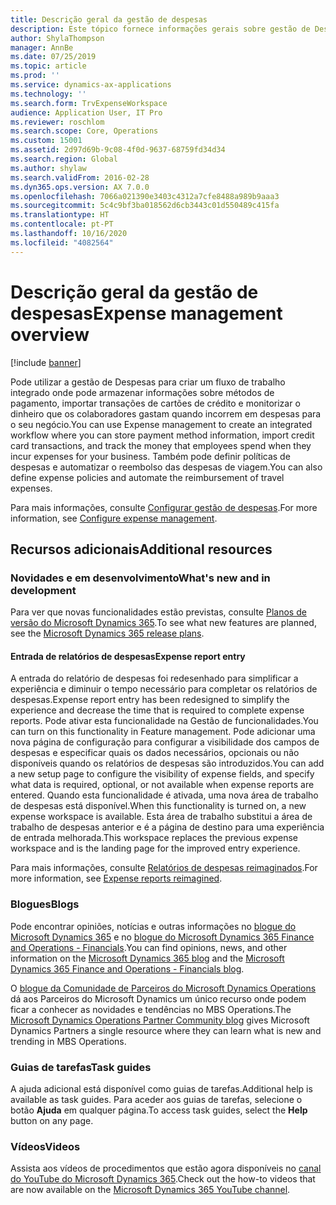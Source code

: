 ```yaml
---
title: Descrição geral da gestão de despesas
description: Este tópico fornece informações gerais sobre gestão de Despesas e ligações a recursos adicionais. Pode utilizar a gestão de Despesas para criar um fluxo de trabalho integrado onde pode armazenar informações sobre métodos de pagamento, importar transações de cartões de crédito e monitorizar o dinheiro que os colaboradores gastam quando incorrem em despesas para o seu negócio.
author: ShylaThompson
manager: AnnBe
ms.date: 07/25/2019
ms.topic: article
ms.prod: ''
ms.service: dynamics-ax-applications
ms.technology: ''
ms.search.form: TrvExpenseWorkspace
audience: Application User, IT Pro
ms.reviewer: roschlom
ms.search.scope: Core, Operations
ms.custom: 15001
ms.assetid: 2d97d69b-9c08-4f0d-9637-68759fd34d34
ms.search.region: Global
ms.author: shylaw
ms.search.validFrom: 2016-02-28
ms.dyn365.ops.version: AX 7.0.0
ms.openlocfilehash: 7066a021390e3403c4312a7cfe8488a989b9aaa3
ms.sourcegitcommit: 5c4c9bf3ba018562d6cb3443c01d550489c415fa
ms.translationtype: HT
ms.contentlocale: pt-PT
ms.lasthandoff: 10/16/2020
ms.locfileid: "4082564"
---
```

# <a name="expense-management-overview"></a><span data-ttu-id="ff096-104">Descrição geral da gestão de despesas</span><span class="sxs-lookup"><span data-stu-id="ff096-104">Expense management overview</span></span>

[!include [banner](../includes/banner.md)]

<span data-ttu-id="ff096-105">Pode utilizar a gestão de Despesas para criar um fluxo de trabalho integrado onde pode armazenar informações sobre métodos de pagamento, importar transações de cartões de crédito e monitorizar o dinheiro que os colaboradores gastam quando incorrem em despesas para o seu negócio.</span><span class="sxs-lookup"><span data-stu-id="ff096-105">You can use Expense management to create an integrated workflow where you can store payment method information, import credit card transactions, and track the money that employees spend when they incur expenses for your business.</span></span> <span data-ttu-id="ff096-106">Também pode definir políticas de despesas e automatizar o reembolso das despesas de viagem.</span><span class="sxs-lookup"><span data-stu-id="ff096-106">You can also define expense policies and automate the reimbursement of travel expenses.</span></span>

<span data-ttu-id="ff096-107">Para mais informações, consulte [Configurar gestão de despesas](plan-expense-management.md).</span><span class="sxs-lookup"><span data-stu-id="ff096-107">For more information, see [Configure expense management](plan-expense-management.md).</span></span>

## <a name="additional-resources"></a><span data-ttu-id="ff096-108">Recursos adicionais</span><span class="sxs-lookup"><span data-stu-id="ff096-108">Additional resources</span></span>

### <a name="whats-new-and-in-development"></a><span data-ttu-id="ff096-109">Novidades e em desenvolvimento</span><span class="sxs-lookup"><span data-stu-id="ff096-109">What's new and in development</span></span>

<span data-ttu-id="ff096-110">Para ver que novas funcionalidades estão previstas, consulte [Planos de versão do Microsoft Dynamics 365](https://go.microsoft.com/fwlink/?linkid=2010158).</span><span class="sxs-lookup"><span data-stu-id="ff096-110">To see what new features are planned, see the [Microsoft Dynamics 365 release plans](https://go.microsoft.com/fwlink/?linkid=2010158).</span></span>

#### <a name="expense-report-entry"></a><span data-ttu-id="ff096-111">Entrada de relatórios de despesas</span><span class="sxs-lookup"><span data-stu-id="ff096-111">Expense report entry</span></span>

<span data-ttu-id="ff096-112">A entrada do relatório de despesas foi redesenhado para simplificar a experiência e diminuir o tempo necessário para completar os relatórios de despesas.</span><span class="sxs-lookup"><span data-stu-id="ff096-112">Expense report entry has been redesigned to simplify the experience and decrease the time that is required to complete expense reports.</span></span> <span data-ttu-id="ff096-113">Pode ativar esta funcionalidade na Gestão de funcionalidades.</span><span class="sxs-lookup"><span data-stu-id="ff096-113">You can turn on this functionality in Feature management.</span></span> <span data-ttu-id="ff096-114">Pode adicionar uma nova página de configuração para configurar a visibilidade dos campos de despesas e especificar quais os dados necessários, opcionais ou não disponíveis quando os relatórios de despesas são introduzidos.</span><span class="sxs-lookup"><span data-stu-id="ff096-114">You can add a new setup page to configure the visibility of expense fields, and specify what data is required, optional, or not available when expense reports are entered.</span></span> <span data-ttu-id="ff096-115">Quando esta funcionalidade é ativada, uma nova área de trabalho de despesas está disponível.</span><span class="sxs-lookup"><span data-stu-id="ff096-115">When this functionality is turned on, a new expense workspace is available.</span></span> <span data-ttu-id="ff096-116">Esta área de trabalho substitui a área de trabalho de despesas anterior e é a página de destino para uma experiência de entrada melhorada.</span><span class="sxs-lookup"><span data-stu-id="ff096-116">This workspace replaces the previous expense workspace and is the landing page for the improved entry experience.</span></span>

<span data-ttu-id="ff096-117">Para mais informações, consulte [Relatórios de despesas reimaginados](ExpenseWorkspaceNew.md).</span><span class="sxs-lookup"><span data-stu-id="ff096-117">For more information, see [Expense reports reimagined](ExpenseWorkspaceNew.md).</span></span>

### <a name="blogs"></a><span data-ttu-id="ff096-118">Blogues</span><span class="sxs-lookup"><span data-stu-id="ff096-118">Blogs</span></span>

<span data-ttu-id="ff096-119">Pode encontrar opiniões, notícias e outras informações no [blogue do Microsoft Dynamics 365](https://community.dynamics.com/b/msftdynamicsblog?c=Enterprise) e no [blogue do Microsoft Dynamics 365 Finance and Operations - Financials](https://community.dynamics.com/365/financeandoperations/b/financials).</span><span class="sxs-lookup"><span data-stu-id="ff096-119">You can find opinions, news, and other information on the [Microsoft Dynamics 365 blog](https://community.dynamics.com/b/msftdynamicsblog?c=Enterprise) and the [Microsoft Dynamics 365 Finance and Operations - Financials blog](https://community.dynamics.com/365/financeandoperations/b/financials).</span></span>

<span data-ttu-id="ff096-120">O [blogue da Comunidade de Parceiros do Microsoft Dynamics Operations](https://community.dynamics.com/partner/b/operationspartnercommunityblog) dá aos Parceiros do Microsoft Dynamics um único recurso onde podem ficar a conhecer as novidades e tendências no MBS Operations.</span><span class="sxs-lookup"><span data-stu-id="ff096-120">The [Microsoft Dynamics Operations Partner Community blog](https://community.dynamics.com/partner/b/operationspartnercommunityblog) gives Microsoft Dynamics Partners a single resource where they can learn what is new and trending in MBS Operations.</span></span>

### <a name="task-guides"></a><span data-ttu-id="ff096-121">Guias de tarefas</span><span class="sxs-lookup"><span data-stu-id="ff096-121">Task guides</span></span>

<span data-ttu-id="ff096-122">A ajuda adicional está disponível como guias de tarefas.</span><span class="sxs-lookup"><span data-stu-id="ff096-122">Additional help is available as task guides.</span></span> <span data-ttu-id="ff096-123">Para aceder aos guias de tarefas, selecione o botão **Ajuda** em qualquer página.</span><span class="sxs-lookup"><span data-stu-id="ff096-123">To access task guides, select the **Help** button on any page.</span></span>

### <a name="videos"></a><span data-ttu-id="ff096-124">Vídeos</span><span class="sxs-lookup"><span data-stu-id="ff096-124">Videos</span></span>

<span data-ttu-id="ff096-125">Assista aos vídeos de procedimentos que estão agora disponíveis no [canal do YouTube do Microsoft Dynamics 365](https://www.youtube.com/channel/UCJGCg4rB3QSs8y_1FquelBQ).</span><span class="sxs-lookup"><span data-stu-id="ff096-125">Check out the how-to videos that are now available on the [Microsoft Dynamics 365 YouTube channel](https://www.youtube.com/channel/UCJGCg4rB3QSs8y_1FquelBQ).</span></span>
